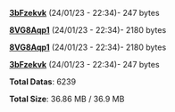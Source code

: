 [**3bFzekvk**](/data/3bFzekvk.txt) (24/01/23 - 22:34)- 247 bytes

[**8VG8Aqp1**](/data/8VG8Aqp1.txt) (24/01/23 - 22:34)- 2180 bytes

[**8VG8Aqp1**](/data/8VG8Aqp1.txt) (24/01/23 - 22:34)- 2180 bytes

[**3bFzekvk**](/data/3bFzekvk.txt) (24/01/23 - 22:34)- 247 bytes

**Total Datas**: 6239

**Total Size**: 36.86 MB / 36.9 MB